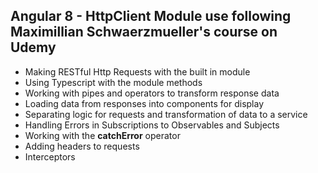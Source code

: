 ## Angular 8 - HttpClient Module use following Maximillian Schwaerzmueller's course on Udemy

- Making RESTful Http Requests with the built in module
- Using Typescript with the module methods
- Working with pipes and operators to transform response data
- Loading data from responses into components for display
- Separating logic for requests and transformation of data to a service
- Handling Errors in Subscriptions to Observables and Subjects
- Working with the **catchError** operator
- Adding headers to requests
- Interceptors
